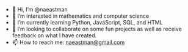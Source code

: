 - 👋 Hi, I’m @naeastman
- 👀 I’m interested in mathematics and computer science
- 🌱 I’m currently learning Python, JavaScript, SQL, and HTML
- 💞️ I’m looking to collaborate on some fun projects as well as receive feedback on what I have created.
- 📫 How to reach me: naeastman@gmail.com

<!---
naeastman/naeastman is a ✨ special ✨ repository because its `README.md` (this file) appears on your GitHub profile.
You can click the Preview link to take a look at your changes.
--->
